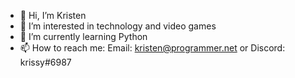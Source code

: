 - 👋 Hi, I’m Kristen
- 👀 I’m interested in technology and video games
- 🌱 I’m currently learning Python
- 📫 How to reach me: Email: kristen@programmer.net or Discord: krissy#6987

<!---
- 💞️ I’m looking to collaborate on N/A
--->

<!---
krisllee/krisllee is a ✨ special ✨ repository because its `README.md` (this file) appears on your GitHub profile.
You can click the Preview link to take a look at your changes.
--->
